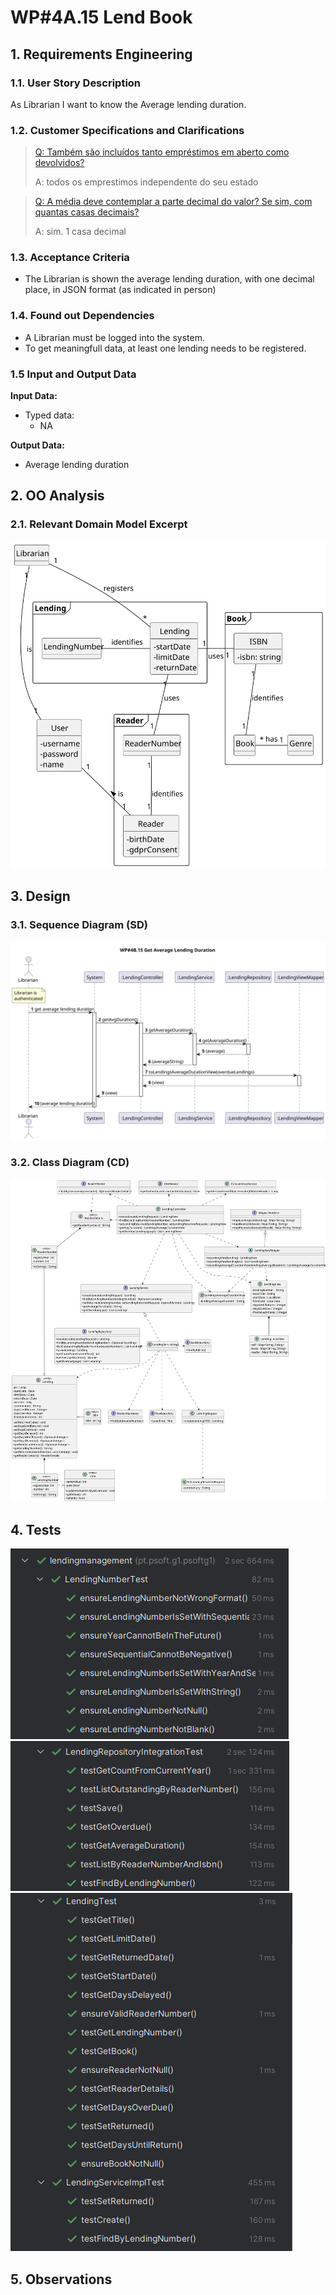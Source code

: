 # WP#4A.15 Lend Book
## 1. Requirements Engineering
### 1.1. User Story Description

As Librarian I want to know the Average lending duration.

### 1.2. Customer Specifications and Clarifications

>[Q: Também são incluídos tanto empréstimos em aberto como devolvidos? ](https://moodle.isep.ipp.pt/mod/forum/discuss.php?d=29835#p37841)
>
>A: todos os emprestimos independente do seu estado

>[Q: A média deve contemplar a parte decimal do valor? Se sim, com quantas casas decimais? ](https://moodle.isep.ipp.pt/mod/forum/discuss.php?d=29835#p37841)
>
>A: sim. 1 casa decimal


### 1.3. Acceptance Criteria
- The Librarian is shown the average lending duration, with one decimal place, in JSON format (as indicated in person)
 
### 1.4. Found out Dependencies
- A Librarian must be logged into the system.
- To get meaningfull data, at least one lending needs to be registered.

### 1.5 Input and Output Data

**Input Data:**

* Typed data:
  * NA

**Output Data:**
* Average lending duration

## 2. OO Analysis
### 2.1. Relevant Domain Model Excerpt

<img src="../WP4B-Lendings-DM.svg" alt="Domain Model Excerpt">

## 3. Design
### 3.1. Sequence Diagram (SD)

<img src="Ph2-15-GetAverageDuration-SD.svg" alt="Sequence Diagram">

### 3.2. Class Diagram (CD)

<img src="../WP4B-Lendings-CD.svg" alt="Class Diagram">

## 4. Tests

<img src="../lending-tests1.png" alt="Tests 1">
<img src="../lending-tests2.png" alt="Tests 2">
<img src="../lending-tests3.png" alt="Tests 3">

## 5. Observations
